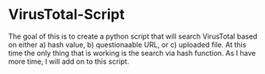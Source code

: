 # VirusTotal-Script
The goal of this is to create a python script that will search VirusTotal based on either a) hash value, b) questionaable URL, or c) uploaded file. At this time the only thing that is working is the search via hash function. As I have more time, I will add on to this script.
